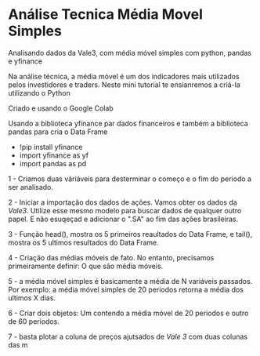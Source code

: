 # Análise Tecnica Média Movel Simples

Analisando dados da Vale3, com média móvel simples com python, pandas e yfinance

Na análise técnica, a média móvel é um dos indicadores mais utilizados pelos investidores e traders.
Neste mini tutorial te ensianremos a criá-la utilizando o Python

Criado e usando o Google Colab

Usando a biblioteca yfinance par dados financeiros e também a biblioteca pandas para cria o Data Frame

- !pip install yfinance
- import yfinance as yf
- import pandas as pd

1 - Criamos duas váriáveis para desterminar o começo e o fim do periodo a ser analisado.

2 - Iniciar a importação dos dados de ações. Vamos obter os dados da _Vale3_. Utilize esse mesmo modelo para buscar dados de qualquer outro papel.
E não esuqeçad e adicionar o ".SA" ao fim das ações brasileiras.

3 - Função head(), mostra os 5 primeiros reaultados do Data Frame, e tail(), mostra os 5 ultimos resultados do Data Frame.

4 - Criação das médias móveis de fato. No entanto, precisamos primeiramente definir: O que são média móveis.

5 - a média móvel simples é basicamente a média de N variáveis passados. Por exemplo: a média móvel simples de 20 periodos retorna a média
dos ultimos X dias.

6 - Criar dois objetos: Um contendo a média móvel de 20 periodos e outro de 60 periodos.

7 -  basta plotar a coluna de preços ajutsados de _Vale 3_ com duas colunas das m


